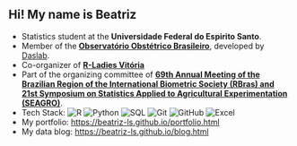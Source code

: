 ## Hi! My name is Beatriz
- Statistics student at the **Universidade Federal do Espirito Santo**.
- Member of the [**Observatório Obstétrico Brasileiro**](https://github.com/observatorioobstetrico), developed by [Daslab](https://daslab-ufes.github.io/).
- Co-organizer of [**R-Ladies Vitória**](https://github.com/R-Ladies-Vitoria)
- Part of the organizing committee of [**69th Annual Meeting of the Brazilian Region of the International Biometric Society (RBras) and 21st Symposium on Statistics Applied to Agricultural Experimentation (SEAGRO)**](https://69rbras21seagro.com.br/).
- Tech Stack: ![R](https://img.shields.io/badge/-R-276DC3?style=flat&logo=r&logoColor=white)   ![Python](https://img.shields.io/badge/-Python-3776AB?style=flat&logo=python&logoColor=white)  ![SQL](https://img.shields.io/badge/-SQL-4479A1?style=flat&logo=postgresql&logoColor=white)  ![Git](https://img.shields.io/badge/-Git-F05032?style=flat&logo=git&logoColor=white)  ![GitHub](https://img.shields.io/badge/-GitHub-181717?style=flat&logo=github&logoColor=white)  ![Excel](https://img.shields.io/badge/-Excel-217346?style=flat&logo=microsoft-excel&logoColor=white)  
- My portfolio: https://beatriz-ls.github.io/portfolio.html
- My data blog: https://beatriz-ls.github.io/blog.html
